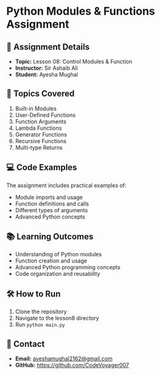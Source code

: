 # Python Modules & Functions Assignment

## 📝 Assignment Details
- **Topic:** Lesson 08: Control Modules & Function
- **Instructor:** Sir Ashaib Ali
- **Student:** Ayesha Mughal

## 🚀 Topics Covered
1. Built-in Modules
2. User-Defined Functions
3. Function Arguments
4. Lambda Functions
5. Generator Functions
6. Recursive Functions
7. Multi-type Returns

## 💻 Code Examples
The assignment includes practical examples of:
- Module imports and usage
- Function definitions and calls
- Different types of arguments
- Advanced Python concepts

## 📚 Learning Outcomes
- Understanding of Python modules
- Function creation and usage
- Advanced Python programming concepts
- Code organization and reusability

## 🛠️ How to Run
1. Clone the repository
2. Navigate to the lesson8 directory
3. Run `python main.py`



## 📧 Contact
- **Email:** ayeshamughal2162@gmail.com
- **GitHub:** https://github.com/CodeVoyager007
